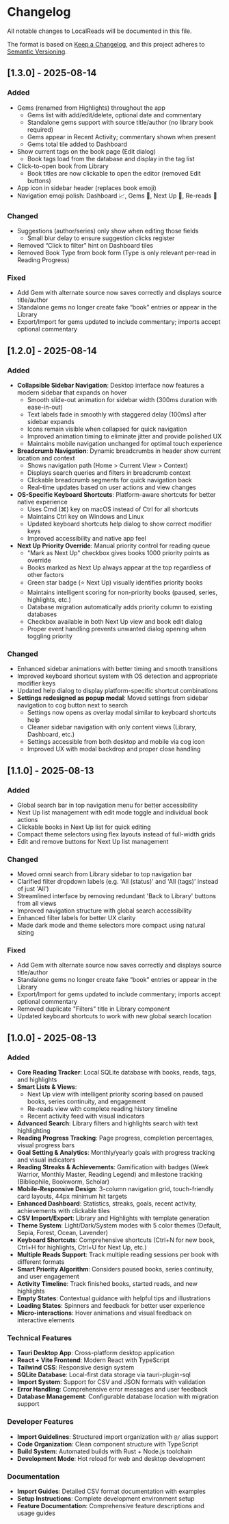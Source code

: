 # Changelog

All notable changes to LocalReads will be documented in this file.

The format is based on [Keep a Changelog](https://keepachangelog.com/en/1.1.0/),
and this project adheres to [Semantic Versioning](https://semver.org/spec/v2.0.0.html).

## [1.3.0] - 2025-08-14

### Added
- Gems (renamed from Highlights) throughout the app
  - Gems list with add/edit/delete, optional date and commentary
  - Standalone gems support with source title/author (no library book required)
  - Gems appear in Recent Activity; commentary shown when present
  - Gems total tile added to Dashboard
- Show current tags on the book page (Edit dialog)
  - Book tags load from the database and display in the tag list
- Click-to-open book from Library
  - Book titles are now clickable to open the editor (removed Edit buttons)
- App icon in sidebar header (replaces book emoji)
- Navigation emoji polish: Dashboard 📈, Gems 💎, Next Up 🧭, Re-reads 🔁

### Changed
- Suggestions (author/series) only show when editing those fields
  - Small blur delay to ensure suggestion clicks register
- Removed “Click to filter” hint on Dashboard tiles
- Removed Book Type from book form (Type is only relevant per-read in Reading Progress)

### Fixed
- Add Gem with alternate source now saves correctly and displays source title/author
- Standalone gems no longer create fake “book” entries or appear in the Library
- Export/Import for gems updated to include commentary; imports accept optional commentary

## [1.2.0] - 2025-08-14

### Added
- **Collapsible Sidebar Navigation**: Desktop interface now features a modern sidebar that expands on hover
  - Smooth slide-out animation for sidebar width (300ms duration with ease-in-out)
  - Text labels fade in smoothly with staggered delay (100ms) after sidebar expands
  - Icons remain visible when collapsed for quick navigation
  - Improved animation timing to eliminate jitter and provide polished UX
  - Maintains mobile navigation unchanged for optimal touch experience
- **Breadcrumb Navigation**: Dynamic breadcrumbs in header show current location and context
  - Shows navigation path (Home > Current View > Context)
  - Displays search queries and filters in breadcrumb context
  - Clickable breadcrumb segments for quick navigation back
  - Real-time updates based on user actions and view changes
- **OS-Specific Keyboard Shortcuts**: Platform-aware shortcuts for better native experience
  - Uses Cmd (⌘) key on macOS instead of Ctrl for all shortcuts
  - Maintains Ctrl key on Windows and Linux
  - Updated keyboard shortcuts help dialog to show correct modifier keys
  - Improved accessibility and native app feel
- **Next Up Priority Override**: Manual priority control for reading queue
  - "Mark as Next Up" checkbox gives books 1000 priority points as override
  - Books marked as Next Up always appear at the top regardless of other factors
  - Green star badge (⭐ Next Up) visually identifies priority books
  - Maintains intelligent scoring for non-priority books (paused, series, highlights, etc.)
  - Database migration automatically adds priority column to existing databases
  - Checkbox available in both Next Up view and book edit dialog
  - Proper event handling prevents unwanted dialog opening when toggling priority

### Changed
- Enhanced sidebar animations with better timing and smooth transitions
- Improved keyboard shortcut system with OS detection and appropriate modifier keys
- Updated help dialog to display platform-specific shortcut combinations
- **Settings redesigned as popup modal**: Moved settings from sidebar navigation to cog button next to search
  - Settings now opens as overlay modal similar to keyboard shortcuts help
  - Cleaner sidebar navigation with only content views (Library, Dashboard, etc.)
  - Settings accessible from both desktop and mobile via cog icon
  - Improved UX with modal backdrop and proper close handling

## [1.1.0] - 2025-08-13

### Added
- Global search bar in top navigation menu for better accessibility
- Next Up list management with edit mode toggle and individual book actions
- Clickable books in Next Up list for quick editing
- Compact theme selectors using flex layouts instead of full-width grids
- Edit and remove buttons for Next Up list management

### Changed
- Moved omni search from Library sidebar to top navigation bar
- Clarified filter dropdown labels (e.g. 'All (status)' and 'All (tags)' instead of just 'All')
- Streamlined interface by removing redundant 'Back to Library' buttons from all views
- Improved navigation structure with global search accessibility
- Enhanced filter labels for better UX clarity
- Made dark mode and theme selectors more compact using natural sizing

### Fixed
- Add Gem with alternate source now saves correctly and displays source title/author
- Standalone gems no longer create fake “book” entries or appear in the Library
- Export/Import for gems updated to include commentary; imports accept optional commentary
- Removed duplicate "Filters" title in Library component
- Updated keyboard shortcuts to work with new global search location

## [1.0.0] - 2025-08-13

### Added
- **Core Reading Tracker**: Local SQLite database with books, reads, tags, and highlights
- **Smart Lists & Views**: 
  - Next Up view with intelligent priority scoring based on paused books, series continuity, and engagement
  - Re-reads view with complete reading history timeline
  - Recent activity feed with visual indicators
- **Advanced Search**: Library filters and highlights search with text highlighting
- **Reading Progress Tracking**: Page progress, completion percentages, visual progress bars
- **Goal Setting & Analytics**: Monthly/yearly goals with progress tracking and visual indicators
- **Reading Streaks & Achievements**: Gamification with badges (Week Warrior, Monthly Master, Reading Legend) and milestone tracking (Bibliophile, Bookworm, Scholar)
- **Mobile-Responsive Design**: 3-column navigation grid, touch-friendly card layouts, 44px minimum hit targets
- **Enhanced Dashboard**: Statistics, streaks, goals, recent activity, achievements with clickable tiles
- **CSV Import/Export**: Library and Highlights with template generation
- **Theme System**: Light/Dark/System modes with 5 color themes (Default, Sepia, Forest, Ocean, Lavender)
- **Keyboard Shortcuts**: Comprehensive shortcuts (Ctrl+N for new book, Ctrl+H for highlights, Ctrl+U for Next Up, etc.)
- **Multiple Reads Support**: Track multiple reading sessions per book with different formats
- **Smart Priority Algorithm**: Considers paused books, series continuity, and user engagement
- **Activity Timeline**: Track finished books, started reads, and new highlights
- **Empty States**: Contextual guidance with helpful tips and illustrations
- **Loading States**: Spinners and feedback for better user experience
- **Micro-interactions**: Hover animations and visual feedback on interactive elements

### Technical Features
- **Tauri Desktop App**: Cross-platform desktop application
- **React + Vite Frontend**: Modern React with TypeScript
- **Tailwind CSS**: Responsive design system
- **SQLite Database**: Local-first data storage via tauri-plugin-sql
- **Import System**: Support for CSV and JSON formats with validation
- **Error Handling**: Comprehensive error messages and user feedback
- **Database Management**: Configurable database location with migration support

### Developer Features
- **Import Guidelines**: Structured import organization with `@/` alias support
- **Code Organization**: Clean component structure with TypeScript
- **Build System**: Automated builds with Rust + Node.js toolchain
- **Development Mode**: Hot reload for web and desktop development

### Documentation
- **Import Guides**: Detailed CSV format documentation with examples
- **Setup Instructions**: Complete development environment setup
- **Feature Documentation**: Comprehensive feature descriptions and usage guides
